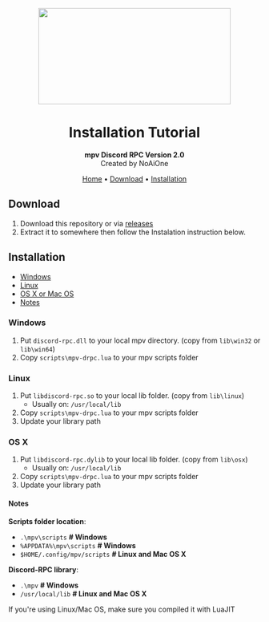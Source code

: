 <p align="center">
  <img align="middle" width="384" height="192" src="https://raw.githubusercontent.com/noaione/mpv-discordRPC/master/assets/mpv_discord.png">
</p>
<h1 align="center">
    Installation Tutorial
</h1>
<p align="center"><b>mpv Discord RPC Version 2.0</b><br>Created by NoAiOne</p>

<p align="center">
    <a href="https://github.com/noaione/mpv-discordRPC">Home</a> •
    <a href="#download">Download</a> •
    <a href="#installation">Installation</a>
</p>

## Download
1. Download this repository or via [releases](https://github.com/noaione/mpv-discordRPC/releases)
2. Extract it to somewhere then follow the Instalation instruction below.

## Installation
- [Windows](#windows)
- [Linux](#linux)
- [OS X or Mac OS](#os-x)
- [Notes](#notes)

### Windows
1. Put `discord-rpc.dll` to your local mpv directory. (copy from `lib\win32` or `lib\win64`)
2. Copy `scripts\mpv-drpc.lua` to your mpv scripts folder

### Linux
1. Put `libdiscord-rpc.so` to your local lib folder. (copy from `lib\linux`)
	- Usually on: `/usr/local/lib`
2. Copy `scripts\mpv-drpc.lua` to your mpv scripts folder
3. Update your library path

### OS X
1. Put `libdiscord-rpc.dylib` to your local lib folder. (copy from `lib\osx`)
	- Usually on: `/usr/local/lib`
2. Copy `scripts\mpv-drpc.lua` to your mpv scripts folder
3. Update your library path

#### Notes
**Scripts folder location**:
- `.\mpv\scripts` **# Windows**
- `%APPDATA%\mpv\scripts` **# Windows**
- `$HOME/.config/mpv/scripts` **# Linux and Mac OS X**

**Discord-RPC library**:
- `.\mpv` **# Windows**
- `/usr/local/lib` **# Linux and Mac OS X**

If you're using Linux/Mac OS, make sure you compiled it with LuaJIT